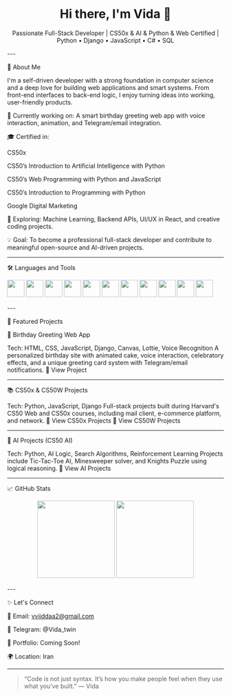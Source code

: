<h1 align="center">Hi there, I'm Vida 👋</h1>
<p align="center">
  Passionate Full-Stack Developer | CS50x & AI & Python & Web Certified | Python • Django • JavaScript • C# • SQL
</p>
---

🚀 About Me

I'm a self-driven developer with a strong foundation in computer science and a deep love for building web applications and smart systems. From front-end interfaces to back-end logic, I enjoy turning ideas into working, user-friendly products.

🌱 Currently working on: A smart birthday greeting web app with voice interaction, animation, and Telegram/email integration.

🎓 Certified in:

CS50x

CS50’s Introduction to Artificial Intelligence with Python

CS50’s Web Programming with Python and JavaScript

CS50’s Introduction to Programming with Python

Google Digital Marketing


🔭 Exploring: Machine Learning, Backend APIs, UI/UX in React, and creative coding projects.

💡 Goal: To become a professional full-stack developer and contribute to meaningful open-source and AI-driven projects.



---

🛠 Languages and Tools

<p align="left">
  <img src="https://cdn.jsdelivr.net/gh/devicons/devicon/icons/python/python-original.svg" width="40" height="40"/>
  <img src="https://cdn.jsdelivr.net/gh/devicons/devicon/icons/javascript/javascript-original.svg" width="40" height="40"/>
  <img src="https://cdn.jsdelivr.net/gh/devicons/devicon/icons/html5/html5-original.svg" width="40" height="40"/>
  <img src="https://cdn.jsdelivr.net/gh/devicons/devicon/icons/css3/css3-original.svg" width="40" height="40"/>
  <img src="https://cdn.jsdelivr.net/gh/devicons/devicon/icons/django/django-plain.svg" width="40" height="40"/>
  <img src="https://cdn.jsdelivr.net/gh/devicons/devicon/icons/csharp/csharp-original.svg" width="40" height="40"/>
  <img src="https://cdn.jsdelivr.net/gh/devicons/devicon/icons/git/git-original.svg" width="40" height="40"/>
  <img src="https://cdn.jsdelivr.net/gh/devicons/devicon/icons/github/github-original.svg" width="40" height="40"/>
  <img src="https://cdn.jsdelivr.net/gh/devicons/devicon/icons/vscode/vscode-original.svg" width="40" height="40"/>
  <img src="https://cdn.jsdelivr.net/gh/devicons/devicon/icons/postgresql/postgresql-original.svg" width="40" height="40"/>
  <img src="https://cdn.jsdelivr.net/gh/devicons/devicon/icons/flask/flask-original.svg" width="40" height="40"/>
</p>
---

💼 Featured Projects

🎂 Birthday Greeting Web App

Tech: HTML, CSS, JavaScript, Django, Canvas, Lottie, Voice Recognition
A personalized birthday site with animated cake, voice interaction, celebratory effects, and a unique greeting card system with Telegram/email notifications.
📂 View Project


---

📚 CS50x & CS50W Projects

Tech: Python, JavaScript, Django
Full-stack projects built during Harvard's CS50 Web and CS50x courses, including mail client, e-commerce platform, and network.
📂 View CS50x Projects
📂 View CS50W Projects


---

🧠 AI Projects (CS50 AI)

Tech: Python, AI Logic, Search Algorithms, Reinforcement Learning
Projects include Tic-Tac-Toe AI, Minesweeper solver, and Knights Puzzle using logical reasoning.
📂 View AI Projects


---

📈 GitHub Stats

<p align="center">
  <img src="https://github-readme-stats.vercel.app/api?username=VIDAKHOSHPEY22&show_icons=true&theme=tokyonight" height="180" />
  <img src="https://github-readme-stats.vercel.app/api/top-langs/?username=VIDAKHOSHPEY22&layout=compact&theme=tokyonight" height="180"/>
</p>
---

✨ Let's Connect

💌 Email: vviiddaa2@gmail.com

💬 Telegram: @Vida_twin

💼 Portfolio: Coming Soon!

🌍 Location: Iran



---

> “Code is not just syntax. It’s how you make people feel when they use what you’ve built.” — Vida



